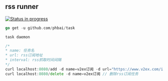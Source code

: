 ## rss runner

[![Status in progress](https://img.shields.io/badge/Status-in%20progress-orange.svg)](#)

```go
go get -u github.com/phbai/task

task daemon

/* 
* name: 任务名
* url: rss订阅地址
* interval: rss抓取时间间隔
*/
curl localhost:8080/add -d name=v2ex订阅 -d url="https://www.v2ex.com/index.xml" -d interval=15s // 新增rss订阅任务
curl localhost:8080/delete -d name=v2ex订阅 // 删除rss订阅任务
```